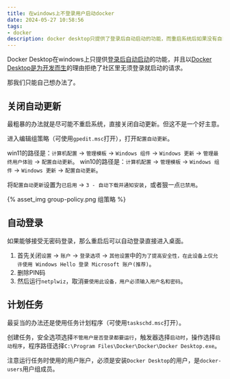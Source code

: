```yaml
---
title: 在windows上不登录用户启动docker
date: 2024-05-27 10:58:56
tags:
- docker
description: docker desktop只提供了登录后自动启动的功能，而重启系统后如果没有自动登录，docker就启动不了了。
---
```

Docker Desktop在windows上只提供[登录后自动启动](https://docs.docker.com/desktop/settings/windows/#general)的功能，并且以[Docker Desktop是为开发而生](https://forums.docker.com/t/how-to-automatically-start-docker-in-windows-10-without-user-login/140086/2)的理由拒绝了社区里无须登录就启动的请求。

那我们只能自己想办法了。

## 关闭自动更新

最粗暴的办法就是尽可能不重启系统，直接关闭自动更新。但这不是一个好主意。

进入编辑组策略（可使用`gpedit.msc`打开），打开`配置自动更新`。

win11的路径是：`计算机配置` -> `管理模板` -> `Windows 组件` -> `Windows 更新` -> `管理最终用户体验` -> `配置自动更新`。
win10的路径是：`计算机配置` -> `管理模板` -> `Windows 组件` -> `Windows 更新` -> `配置自动更新`。

将`配置自动更新`设置为`已启用` -> `3 - 自动下载并通知安装`，或者狠一点`已禁用`。

{% asset_img group-policy.png 组策略 %}

## 自动登录

如果能够接受无密码登录，那么重启后可以自动登录直接进入桌面。

1. 首先关闭`设置` -> `账户` -> `登录选项` -> `其他设置`中的`为了提高安全性，在此设备上仅允许使用 Windows Hello 登录 Microsoft 账户(推荐)`。
2. 删除PIN码
3. 然后运行`netplwiz`，取消`要使用此设备，用户必须输入用户名和密码`。

## 计划任务

最妥当的办法还是使用任务计划程序（可使用`taskschd.msc`打开）。

创建任务，安全选项选择`不管用户是否登录都要运行`，触发器选择`启动时`，操作选择`启动程序`，程序路径选择`C:\Program Files\Docker\Docker\Docker Desktop.exe`。

注意运行任务时使用的用户账户，必须是安装`Docker Desktop`的用户，是`docker-users`用户组成员。
